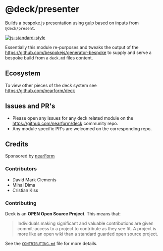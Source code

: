 # @deck/presenter

Builds a bespoke.js presentation using gulp based on inputs
from `@deck/present`. 

[![js-standard-style](https://img.shields.io/badge/code%20style-standard-brightgreen.svg?style=flat)](http://standardjs.com/)

Essentially this module re-purposes and tweaks the output of the
<https://github.com/bespokejs/generator-bespoke> to supply and
serve a bespoke build from a `deck.md` files content. 

## Ecosystem

To view other pieces of the deck system see <https://github.com/nearform/deck>

## Issues and PR's

* Please open any issues for any deck related module on the <https://github.com/nearform/deck> community repo.
* Any module specific PR's are welcomed on the corresponding repo.

## Credits

Sponsored by <a href="http://nearform.com">nearForm</a>

### Contributors

  * David Mark Clements
  * Mihai Dima
  * Cristian Kiss

### Contributing

Deck is an **OPEN Open Source Project**. This means that:

> Individuals making significant and valuable contributions are given commit-access to a project to contribute as they see fit. A project is more like an open wiki than a standard guarded open source project.

See the [`CONTRIBUTING.md`](CONTRIBUTING.md) file for more details.



